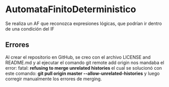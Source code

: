 # AutomataFinitoDeterministico
Se realiza un AF que reconozca expresiones lógicas, que podrían ir dentro de una condición del IF

## Errores
Al crear el repositorio en GitHub, se creo con el archivo LICENSE and README.md
y al ejecutar el comando git remote add origin nos mandaba el error: fatal: <b> refusing to merge unrelated histories </b> el cual se solucionó con este comando:
 <b>git pull origin master --allow-unrelated-histories</b> y luego corregir manualmente los errores de merging. 

